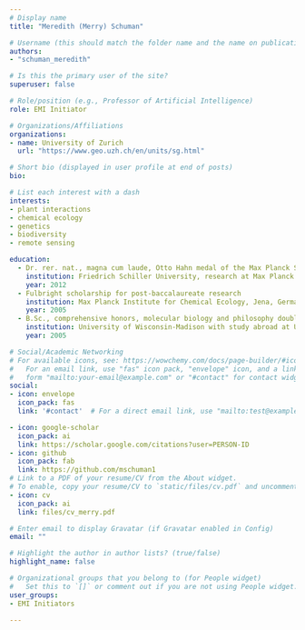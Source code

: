 ```yaml
---
# Display name
title: "Meredith (Merry) Schuman"

# Username (this should match the folder name and the name on publications)
authors:
- "schuman_meredith"

# Is this the primary user of the site?
superuser: false

# Role/position (e.g., Professor of Artificial Intelligence)
role: EMI Initiator

# Organizations/Affiliations
organizations:
- name: University of Zurich
  url: "https://www.geo.uzh.ch/en/units/sg.html"

# Short bio (displayed in user profile at end of posts)
bio: 

# List each interest with a dash
interests:
- plant interactions
- chemical ecology
- genetics
- biodiversity
- remote sensing

education:
  - Dr. rer. nat., magna cum laude, Otto Hahn medal of the Max Planck Society
    institution: Friedrich Schiller University, research at Max Planck Institute for Chemical Ecology, Jena, Germany
    year: 2012
  - Fulbright scholarship for post-baccalaureate research
    institution: Max Planck Institute for Chemical Ecology, Jena, Germany
    year: 2005
  - B.Sc., comprehensive honors, molecular biology and philosophy double major 
    institution: University of Wisconsin-Madison with study abroad at University of Warwick, UK
    year: 2005

# Social/Academic Networking
# For available icons, see: https://wowchemy.com/docs/page-builder/#icons
#   For an email link, use "fas" icon pack, "envelope" icon, and a link in the
#   form "mailto:your-email@example.com" or "#contact" for contact widget.
social:
- icon: envelope
  icon_pack: fas
  link: '#contact'  # For a direct email link, use "mailto:test@example.org".

- icon: google-scholar
  icon_pack: ai
  link: https://scholar.google.com/citations?user=PERSON-ID
- icon: github
  icon_pack: fab
  link: https://github.com/mschuman1
# Link to a PDF of your resume/CV from the About widget.
# To enable, copy your resume/CV to `static/files/cv.pdf` and uncomment the lines below.
- icon: cv
  icon_pack: ai
  link: files/cv_merry.pdf

# Enter email to display Gravatar (if Gravatar enabled in Config)
email: ""

# Highlight the author in author lists? (true/false)
highlight_name: false

# Organizational groups that you belong to (for People widget)
#   Set this to `[]` or comment out if you are not using People widget.
user_groups:
- EMI Initiators

---
```

